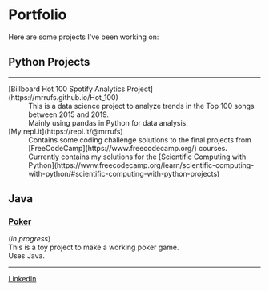 # Portfolio
Here are some projects I've been working on: 

## Python Projects
---
<dl>
  <dt> [Billboard Hot 100 Spotify Analytics Project](https://mrrufs.github.io/Hot_100) </dt>
  <dd>This is a data science project to analyze trends in the Top 100 songs between 2015 and 2019. 
  <br>Mainly using pandas in Python for data analysis.</dd>
  <dt> [My repl.it](https://repl.it/@mrrufs) </dt>
  <dd> Contains some coding challenge solutions to the final projects from [FreeCodeCamp](https://www.freecodecamp.org/) courses. 
  <br>Currently contains my solutions for the [Scientific Computing with Python](https://www.freecodecamp.org/learn/scientific-computing-with-python/#scientific-computing-with-python-projects) </dd>
</dl>

## Java
### [Poker](https://github.com/mrrufs/Poker) 
(_in progress_)
<br>This is a toy project to make a working poker game. 
<br>Uses Java.




---

[LinkedIn](https://www.linkedin.com/in/rdramanathan/) 
